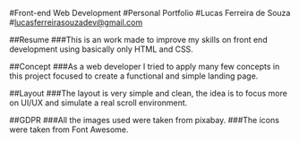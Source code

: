 #Front-end Web Development #Personal Portfolio #Lucas Ferreira de Souza #lucasferreirasouzadev@gmail.com

##Resume ###This is an work made to improve my skills on front end development using basically only HTML and CSS.

##Concept ###As a web developer I tried to apply many few concepts in this project focused to create a functional and simple landing page.

##Layout ###The layout is very simple and clean, the idea is to focus more on UI/UX and simulate a real scroll environment.

##GDPR ###All the images used were taken from pixabay. ###The icons were taken from Font Awesome.
